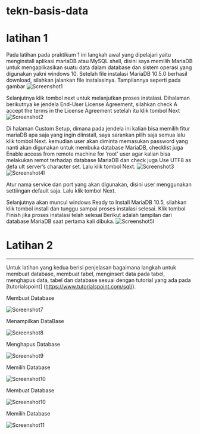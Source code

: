 # tekn-basis-data
# latihan 1
Pada latihan pada praktikum 1 ini langkah awal yang dipelajari yaitu menginstall aplikasi mariaDB atau MySQL shell, disini saya memilih MariaDB untuk mengaplikasikan suatu data dalam database dan sistem operasi yang digunakan yakni windows 10.
Setelah file instalasi MariaDB 10.5.0 berhasil download, silahkan jalankan file instalasinya. Tampilannya seperti pada gambar
![Screenshot1](Screenshot1.png)

Selanjutnya klik tombol next untuk melanjutkan proses instalasi. Dihalaman berikutnya ke jendela End-User License Agreement, silahkan check A accept the terms in the License Agreement setelah itu klik tombol Next
![Screenshot2](Screenshot2.png)

Di halaman Custom Setup, dimana pada jendela ini kalian bisa memilih fitur mariaDB apa saja yang ingin diinstall, saya sarankan pilih saja semua lalu klik tombol Next. kemudian user akan diminta memasukan password yang nanti akan digunakan untuk membuka database MariaDB, checklist juga Enable access from remote machine for ‘root’ user agar kalian bisa melakukan remot terhadap database MariaDB dan check juga Use UTF8 as defa ult server’s character set. Lalu klik tombol Next. 
![Screenshot3](Screenshot3.png)
![Screenshot4l](Screenshot4l.png)

Atur nama service dan port yang akan digunakan, disini user menggunakan settiingan default saja. Lalu klik tombol Next.

Selanjutnya akan muncul windows Ready to Install MariaDB 10.5, silahkan klik tombol install dan tunggu sampai proses instalasi selesai.
Klik tombol Finish jika proses instalasi telah selesai
Berikut adalah tampilan dari database MariaDB saat pertama kali dibuka.
![Screenshot5l](Screenshot5l.png)

# Latihan 2
---
Untuk latihan yang kedua berisi penjelasan bagaimana langkah untuk membuat database, membuat tabel, menginsert data pada tabel, menghapus data, tabel dan database sesuai dengan tutorial yang ada pada [tutorialspoint]
(https://www.tutorialspoint.com/sql/). 

Membuat Database

![Screenshot7](Screenshot7.png)

Menampilkan DataBase

![Screenshot8](Screenshot8.png)

Menghapus Database

![Screenshot9](Screenshot9.png)

Memilih Database

![Screenshot10](Screenshot10.png)

Membuat Database

![Screenshot10](Screenshot10.png)

Memilih Database

![Screenshot11](Screenshot11.png)





